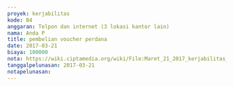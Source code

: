 ```yaml
---
proyek: kerjabilitas
kode: B4
anggaran: Telpon dan internet (3 lokasi kantor lain)
nama: Anda P
title: pembelian voucher perdana
date: 2017-03-21
biaya: 100000
nota: https://wiki.ciptamedia.org/wiki/File:Maret_21_2017_kerjabilitas_B4_beli_internet_anda.jpg
tanggalpelunasan: 2017-03-21
notapelunasan:
---
```

